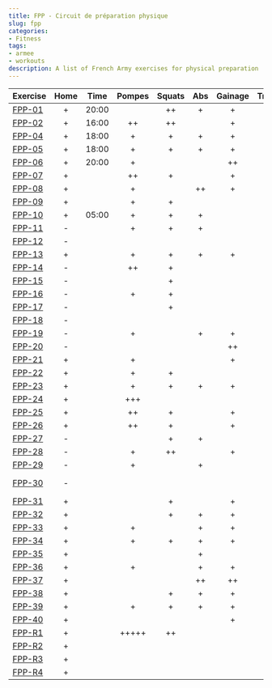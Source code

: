 ```yaml
---
title: FPP - Circuit de préparation physique
slug: fpp
categories:
- Fitness
tags:
- armee
- workouts
description: A list of French Army exercises for physical preparation
---
```


|Exercise                       |Home|Time      |Pompes|Squats|Abs    |Gainage|Tractions|Run    |Others|Gears                   |
|-------------------------------|:--:|:--------:|:----:|:----:|:-----:|:-----:|:-------:|:-----:|:----:|:----------------------:|
|[FPP-01](fpp-01)               | +  | 20:00    |      | ++   | +     | +     |         |       | +    |                        |
|[FPP-02](fpp-02)               | +  | 16:00    | ++   | ++   |       | +     |         |       |      |                        |
|[FPP-04](fpp-04)               | +  | 18:00    | +    | +    | +     | +     |         |       |      |                        |
|[FPP-05](fpp-05)               | +  | 18:00    | +    | +    | +     | +     |         |       |      |                        |
|[FPP-06](fpp-06)               | +  | 20:00    | +    |      |       | ++    |         |       | +    |                        |
|[FPP-07](fpp-07)               | +  |          | ++   | +    |       | +     |         |       |      |                        |
|[FPP-08](fpp-08)               | +  |          | +    |      | ++    | +     |         |       |      |                        |
|[FPP-09](fpp-09)               | +  |          | +    | +    |       |       |         |       | ++   | elastique              |
|[FPP-10](fpp-10)               | +  | 05:00    | +    | +    | +     |       |         |       |      |                        |
|[FPP-11](fpp-11)               | -  |          | +    | +    | +     |       |         | +++   |      |                        |
|[FPP-12](fpp-12)               | -  |          |      |      |       |       | ++++    |       |      |                        |
|[FPP-13](fpp-13)               | +  |          | +    | +    | +     | +     |         |       |      |                        |
|[FPP-14](fpp-14)               | -  |          | ++   | +    |       |       |         | +++   |      |                        |
|[FPP-15](fpp-15)               | -  |          |      | +    |       |       |         | ++    |      |                        |
|[FPP-16](fpp-16)               | -  |          | +    | +    |       |       | ++      |       |      |                        |
|[FPP-17](fpp-17)               | -  |          |      | +    |       |       | +       | +     |      |                        |
|[FPP-18](fpp-18)               | -  |          |      |      |       |       | ++++    |       |      |                        |
|[FPP-19](fpp-19)               | -  |          | +    |      | +     | +     |         |       | +    | corde                  |
|[FPP-20](fpp-20)               | -  |          |      |      |       | ++    | ++      |       |      |                        |
|[FPP-21](fpp-21)               | +  |          | +    |      |       | +     |         |       | ++   |                        |
|[FPP-22](fpp-22)               | +  |          | +    | +    |       |       |         |       | +++  |                        |
|[FPP-23](fpp-23)               | +  |          | +    | +    | +     | +     |         |       |      |                        |
|[FPP-24](fpp-24)               | +  |          | +++  |      |       |       |         |       |      |                        |
|[FPP-25](fpp-25)               | +  |          | ++   | +    |       | +     |         |       |      |                        |
|[FPP-26](fpp-26)               | +  |          | ++   | +    |       | +     |         |       |      |                        |
|[FPP-27](fpp-27)               | -  |          |      | +    | +     |       | +       |       | +    | брусья                 |
|[FPP-28](fpp-28)               | -  |          | +    | ++   |       | +     |         |       |      | брусья                 |
|[FPP-29](fpp-29)               | -  |          | +    |      | +     |       |         |       | ++   | рукоход,брусья         |
|[FPP-30](fpp-30)               | -  |          |      |      |       |       | +       |       | +++  | брусья, рукоход        |
|[FPP-31](fpp-31)               | +  |          |      | +    |       | +     |         |       | ++   |                        |
|[FPP-32](fpp-32)               | +  |          |      | +    | +     | +     |         |       | +    |                        |
|[FPP-33](fpp-33)               | +  |          | +    |      | +     | +     |         |       | +    |                        |
|[FPP-34](fpp-34)               | +  |          | +    | +    | +     | +     |         |       |      |                        |
|[FPP-35](fpp-35)               | +  |          |      |      | +     |       |         |       | +++  |                        |
|[FPP-36](fpp-36)               | +  |          | +    |      | +     | +     |         |       | +    |                        |
|[FPP-37](fpp-37)               | +  |          |      |      | ++    | ++    |         |       |      |                        |
|[FPP-38](fpp-38)               | +  |          |      | +    | +     | +     |         |       | +    |                        |
|[FPP-39](fpp-39)               | +  |          | +    | +    | +     | +     |         |       |      |                        |
|[FPP-40](fpp-40)               | +  |          |      |      |       | +     |         |       | +++  |                        |
|[FPP-R1](fpp-r1)               | +  |          | +++++|++    |       |       |         |       |      | табурет                |
|[FPP-R2](fpp-r2)               | +  |          |      |      |       |       |         |       |      |                        |
|[FPP-R3](fpp-r3)               | +  |          |      |      |       |       |         |       |      |                        |
|[FPP-R4](fpp-r4)               | +  |          |      |      |       |       |         |       |      |                        |


